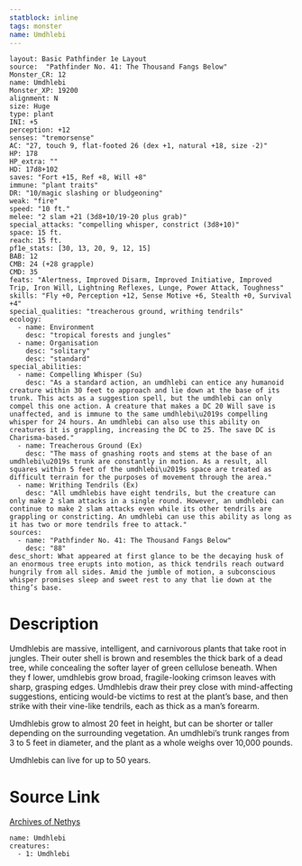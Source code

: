 ```yaml
---
statblock: inline
tags: monster
name: Umdhlebi
---
```

```statblock
layout: Basic Pathfinder 1e Layout
source:  "Pathfinder No. 41: The Thousand Fangs Below"
Monster_CR: 12
name: Umdhlebi
Monster_XP: 19200
alignment: N
size: Huge
type: plant
INI: +5
perception: +12
senses: "tremorsense"
AC: "27, touch 9, flat-footed 26 (dex +1, natural +18, size -2)"
HP: 178
HP_extra: ""
HD: 17d8+102
saves: "Fort +15, Ref +8, Will +8"
immune: "plant traits"
DR: "10/magic slashing or bludgeoning"
weak: "fire"
speed: "10 ft."
melee: "2 slam +21 (3d8+10/19-20 plus grab)"
special_attacks: "compelling whisper, constrict (3d8+10)"
space: 15 ft.
reach: 15 ft.
pf1e_stats: [30, 13, 20, 9, 12, 15]
BAB: 12
CMB: 24 (+28 grapple)
CMD: 35
feats: "Alertness, Improved Disarm, Improved Initiative, Improved Trip, Iron Will, Lightning Reflexes, Lunge, Power Attack, Toughness"
skills: "Fly +0, Perception +12, Sense Motive +6, Stealth +0, Survival +4"
special_qualities: "treacherous ground, writhing tendrils"
ecology:
  - name: Environment
    desc: "tropical forests and jungles"
  - name: Organisation
    desc: "solitary"
    desc: "standard"
special_abilities:
  - name: Compelling Whisper (Su)
    desc: "As a standard action, an umdhlebi can entice any humanoid creature within 30 feet to approach and lie down at the base of its trunk. This acts as a suggestion spell, but the umdhlebi can only compel this one action. A creature that makes a DC 20 Will save is unaffected, and is immune to the same umdhlebi\u2019s compelling whisper for 24 hours. An umdhlebi can also use this ability on creatures it is grappling, increasing the DC to 25. The save DC is Charisma-based."
  - name: Treacherous Ground (Ex)
    desc: "The mass of gnashing roots and stems at the base of an umdhlebi\u2019s trunk are constantly in motion. As a result, all squares within 5 feet of the umdhlebi\u2019s space are treated as difficult terrain for the purposes of movement through the area."
  - name: Writhing Tendrils (Ex)
    desc: "All umdhlebis have eight tendrils, but the creature can only make 2 slam attacks in a single round. However, an umdhlebi can continue to make 2 slam attacks even while its other tendrils are grappling or constricting. An umdhlebi can use this ability as long as it has two or more tendrils free to attack."
sources:
  - name: "Pathfinder No. 41: The Thousand Fangs Below"
    desc: "88"
desc_short: What appeared at first glance to be the decaying husk of an enormous tree erupts into motion, as thick tendrils reach outward hungrily from all sides. Amid the jumble of motion, a subconscious whisper promises sleep and sweet rest to any that lie down at the thing’s base.
```
# Description
Umdhlebis are massive, intelligent, and carnivorous plants that take root in jungles. Their outer shell is brown and resembles the thick bark of a dead tree, while concealing the softer layer of green cellulose beneath. When they f lower, umdhlebis grow broad, fragile-looking crimson leaves with sharp, grasping edges. Umdhlebis draw their prey close with mind-affecting suggestions, enticing would-be victims to rest at the plant’s base, and then strike with their vine-like tendrils, each as thick as a man’s forearm.

Umdhlebis grow to almost 20 feet in height, but can be shorter or taller depending on the surrounding vegetation. An umdhlebi’s trunk ranges from 3 to 5 feet in diameter, and the plant as a whole weighs over 10,000 pounds.

Umdhlebis can live for up to 50 years.
# Source Link
[Archives of Nethys](https://aonprd.com/MonsterDisplay.aspx?ItemName=Umdhlebi)
```encounter-table
name: Umdhlebi
creatures:
  - 1: Umdhlebi
```
